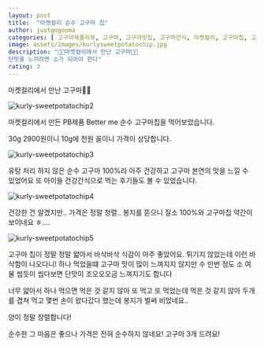 ```yaml
---
layout: post
title:  "마켓컬리 순수 고구마 칩"
author: justgogooma
categories: [ 고구마제품리뷰, 고구마, 고구마맛집, 고구마간식, 마켓컬리, 고구마칩, 고구마과자 ]
image: assets/images/kurlysweetpotatochip.jpg
description: "🍠🍠마켓컬리에서 만난 고구마🍠🍠
단맛을 느끼려면 소가 되어야 한다"
rating: 3
---
```



마켓컬리에서 만난 고구마🍠🍠




![kurly-sweetpotatochip2](https://lh3.googleusercontent.com/pw/ACtC-3f2GW8WaallBcaFRZ4K0HMueEt6AJUqtb9gg3LLc7Z34r52TW587rxShMEul57XlVSlZp2lMrNpNvXKQV89vnrQK958uVK21I-Wz4oMxMQog0UZ7yqIIuirM93T_kV-JgRKrADW1i46N1DzoxA0xax57w=w768-h1024-no?authuser=1)



마켓컬리에서 만든 PB제품 Better me 순수 고구마칩을 먹어보았습니다.

30g 2900원이니 10g에 천원 꼴이니 가격이 상당합니다.


![kurly-sweetpotatochip3](https://lh3.googleusercontent.com/pw/ACtC-3d2mQApzygScZi6iTrKSfon_qnFwNgxhPNPiNnqfoAdTySQoCsZP9diFeUr-0hiAOCIA3DPMG40TTXHRJibGchbuPLWy5ozxcG_VpjKfoP8LazLvZxe8Nm2ZkJ8AyArbfwtWM-sLMI42_fdHkTOuYcHpw=w768-h1024-no?authuser=1)

유탕 처리 하지 않은 순수 고구마 100%라 아주 건강하고 고구마 본연의 맛을 느낄 수 있었어요
또 아이들 건강간식으로 먹는 후기들도 볼 수 있었습니다.


![kurly-sweetpotatochip4](https://lh3.googleusercontent.com/pw/ACtC-3cNVb9ViXh5uhCxEy-JEdEFxFdBK53ivao2lDbCip-vO9ubLN6TTL0v2bK9vyG3AZLiCeF4xUQsAE8BSsq1RYKmHfooeiqVaqHwhVQ10cXwKMSC5CtmJ7Htj260lNu0e3Ilag-vizk0GIu9_MBgr2oAAw=w768-h1024-no?authuser=1)


건강한 건 알겠지만.. 가격은 정말 청렬..
봉지를 뜯으니 질소 100%와 고구마칩 약간이 보이네요 ㅎ.... 

![kurly-sweetpotatochip5](https://lh3.googleusercontent.com/pw/ACtC-3fnTL4LJwM2uCcnbdF6m1kUw5pst9tv29aUUq31UJ1PxxutszgKp4Jb0fTEYMuoCDb_KzZhhnVFOoc_3N1VRCK6yzerr5au_EVAPerH-UCfGxHetVuCzj6VoFXnE0r8XyxFIjx6KEuy9E8J2MZGAmGkTA=w768-h1024-no?authuser=1)


고구마 칩이 정말 정말 얇아서 바삭바삭 식감이 아주 좋았어요. 튀기지 않았는데 이런 바삭함이 나오다니!
하나 먹었을떄 고구마 맛이 많이 느껴지지 않지만 수 만번 정도 소 여물 씹듯이 씹다보면 단맛이 조오오오금 느껴지기도 합니다 

너무 얇아서 하나 먹으면 먹은 것 같지 않아
또 먹고
또 먹었는데 먹은 것 같지 않아 두개를 겹쳐 먹고
몇번 손이 왔다갔다 했는데 봉지가 벌써 비었네요..

양이 정말 창렬합니다!

순수한 그 마음은 좋으나 가격은 전혀 순수하지 않네요! 고구마 3개 드려요!
